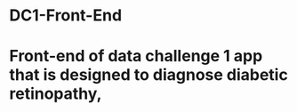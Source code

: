 # DC1-Front-End

# Front-end of data challenge 1 app that is designed to diagnose diabetic retinopathy,